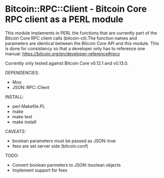 # Bitcoin::RPC::Client - Bitcoin Core RPC client as a PERL module

This module implements in PERL the functions that are currently part of the
Bitcoin Core RPC client calls (bitcoin-cli).The function names and parameters
are identical between the Bitcoin Core API and this module. This is done for
consistency so that a developer only has to reference one manual:
https://bitcoin.org/en/developer-reference#rpcs

Currently only tested against Bitcoin Core v0.12.1 and v0.13.0.

DEPENDENCIES:
   - Moo
   - JSON::RPC::Client

INSTALL:
   - perl Makefile.PL
   - make
   - make test
   - make install

CAVEATS:
   - boolean parameters must be passed as JSON::true
   - fees are set server side (bitcoin.conf)

TODO:
   - Convert boolean parmeters to JSON::boolean objects
   - Implement support for fees
